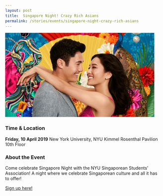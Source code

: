 ```yaml
---
layout: post
title:  Singapore Night! Crazy Rich Asians
permalink: /stories/events/singapore-night-crazy-rich-asians
---
```


![images](/images/singapore-night.jpg)

### Time & Location
**Friday, 10 April 2019**
New York University, NYU Kimmel Rosenthal Pavilion 10th Floor

### About the Event
Come celebrate Singapore Night with the NYU Singaporean Students' Association! A night where we celebrate Singaporean culture and all it has to offer!

[Sign up here!](https://www.google.com)